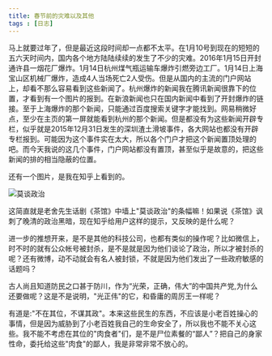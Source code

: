 ```yaml
---
title: 春节前的灾难以及其他
tags : [日志]
---
```


马上就要过年了，但是最近这段时间却一点都不太平。在1月10号到现在的短短的五六天时间内，国内各个地方陆陆续续的发生了不少的灾难。2016年1月15日开封通许县一烟花厂爆炸。1月14日杭州煤气瓶运输车爆炸引燃旁边工厂。1月14日上海宝山区机械厂爆炸，造成4人当场死亡2人受伤。但是从国内的主流的门户网站上，却看不那么容易看到这些新闻了。杭州爆炸的新闻我在<span>腾讯新闻</span>很靠下的位置，才看到有一个图片的报到。在<span>新浪新闻</span>也只在国内新闻中看到了开封爆炸的链接。至于上海爆炸的那个新闻，只能通过百度搜索关键字才能找到。网易稍微好点，至少在主页的第一屏就能看到杭州的那个新闻。但是都没有为这些新闻开辟专栏，似乎就是2015年12月31日发生的深圳渣土滑坡事件，各大网站也都没有开辟专栏报到。可能因为这个事件实在太大，所以各个门户才把这个新闻置顶处理的吧。而今天我说的这几个事件，门户网站都没有置顶，甚至似乎是故意的，把这些新闻的排的相当隐蔽的位置。

还有一个图片，是我在知乎上看到的。

![莫谈政治]({{site.baseurl}}/ref/2016/01/No-Politics.png "莫谈政治")

这简直就是老舍先生话剧《茶馆》中墙上"莫谈政治"的条幅嘛！如果说《茶馆》讽刺了晚清的政治黑暗，现在知乎给用户这样的提示，又反映的是什么呢？

进一步的推想开来，是不是其他的科技公司，也都有类似的操作呢？比如微信上，时不时的就有公众帐号被封杀，是不是就是因为他们谈论了政治，所以才被封杀的呢？还有微博，动不动就会有名人被封锁，不就是因为他们发出了一些政府敏感的话题吗？

古人尚且知道防民之口甚于防川，作为“光荣，正确，伟大”的<span>中国<span>共<span>产<span>党</span>,为什么还要做呢？这是不是说明，"光正伟"的它，和昏庸的周厉王一样呢？

有道是:"不在其位，不谋其政"。本来这些民生的东西，不应该是小老百姓操心的事情，但是因为威胁到了小老百姓我自己的生命安全了，所以我也不能不关心这些。我不能不考虑在其位的"肉食者"们，是不是尸位素餐的“鄙人”？把自己的身家性命，委托给这些"肉食"的鄙人，我是非常非常不放心的。
